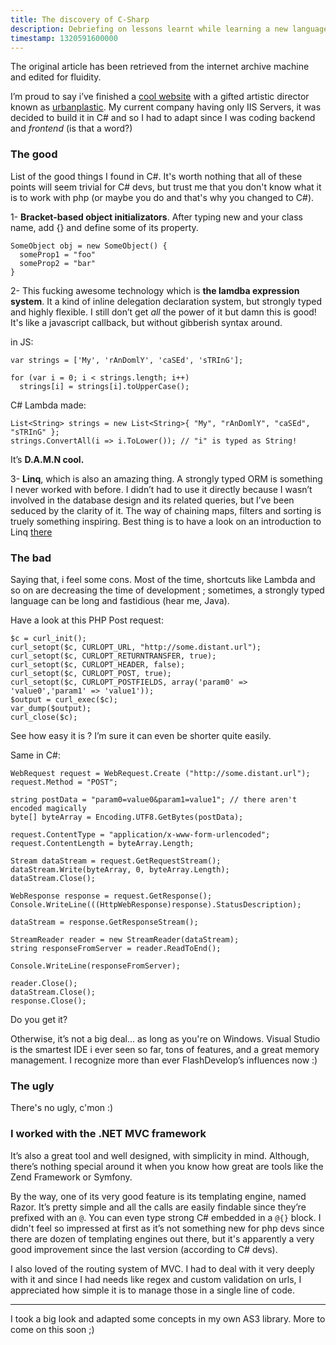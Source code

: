 ```yaml
---
title: The discovery of C-Sharp
description: Debriefing on lessons learnt while learning a new language
timestamp: 1320591600000
---
```

<disclaimer>The original article has been retrieved from the internet archive machine and edited for fluidity.</disclaimer>

I’m proud to say i’ve finished a [cool website](http://lesabonnesfontcourt.com/) with a gifted artistic director known as [urbanplastic](http://cargocollective.com/urbanplastic). My current company having only IIS Servers, it was decided to build it in C# and so I had to adapt since I was coding backend and _frontend_ (is that a word?)

### The good

List of the good things I found in C#. It's worth nothing that all of these points will seem trivial for C# devs, but trust me that you don't know what it is to work with php (or maybe you do and that's why you changed to C#).

1- **Bracket-based object initializators**. After typing new and your class name, add {} and define some of its property.

```
SomeObject obj = new SomeObject() {
  someProp1 = "foo"
  someProp2 = "bar"
}
```

2- This fucking awesome technology which is **the lamdba expression system**. It a kind of inline delegation declaration system, but strongly typed and highly flexible. I still don’t get _all_ the power of it but damn this is good! It's like a javascript callback, but without gibberish syntax around.

in JS:

```
var strings = ['My', 'rAnDomlY', 'caSEd', 'sTRInG'];

for (var i = 0; i < strings.length; i++)
  strings[i] = strings[i].toUpperCase();
```

C# Lambda made:

```
List<String> strings = new List<String>{ "My", "rAnDomlY", "caSEd", "sTRInG" };
strings.ConvertAll(i => i.ToLower()); // "i" is typed as String! 
```

It’s **D.A.M.N cool.**

3- **Linq**, which is also an amazing thing. A strongly typed ORM is something I never worked with before. I didn’t had to use it directly because I wasn’t involved in the database design and its related queries, but I’ve been seduced by the clarity of it. The way of chaining maps, filters and sorting is truely something inspiring. Best thing is to have a look on an introduction to Linq [there](http://msdn.microsoft.com/en-us/library/bb397906.aspx)

### The bad

Saying that, i feel some cons. Most of the time, shortcuts like Lambda and so on are decreasing the time of development ; sometimes, a strongly typed language can be long and fastidious (hear me, Java).

Have a look at this PHP Post request:

```
$c = curl_init();
curl_setopt($c, CURLOPT_URL, "http://some.distant.url");
curl_setopt($c, CURLOPT_RETURNTRANSFER, true);
curl_setopt($c, CURLOPT_HEADER, false);
curl_setopt($c, CURLOPT_POST, true);
curl_setopt($c, CURLOPT_POSTFIELDS, array('param0' => 'value0','param1' => 'value1'));
$output = curl_exec($c);
var_dump($output);
curl_close($c);
```

See how easy it is ? I’m sure it can even be shorter quite easily.  

Same in C#:  

```
WebRequest request = WebRequest.Create ("http://some.distant.url");
request.Method = "POST";

string postData = "param0=value0&param1=value1"; // there aren't encoded magically
byte[] byteArray = Encoding.UTF8.GetBytes(postData);

request.ContentType = "application/x-www-form-urlencoded";
request.ContentLength = byteArray.Length;

Stream dataStream = request.GetRequestStream();
dataStream.Write(byteArray, 0, byteArray.Length);
dataStream.Close();

WebResponse response = request.GetResponse();
Console.WriteLine(((HttpWebResponse)response).StatusDescription);

dataStream = response.GetResponseStream();

StreamReader reader = new StreamReader(dataStream);
string responseFromServer = reader.ReadToEnd();

Console.WriteLine(responseFromServer);

reader.Close();
dataStream.Close();
response.Close();
```

Do you get it?

Otherwise, it’s not a big deal... as long as you're on Windows. Visual Studio is the smartest IDE i ever seen so far, tons of features, and a great memory management. I recognize more than ever FlashDevelop’s influences now :) 

### The ugly

There's no ugly, c'mon :)

### I worked with the .NET MVC framework

It’s also a great tool and well designed, with simplicity in mind. Although, there’s nothing special around it when you know how great are tools like the Zend Framework or Symfony.

By the way, one of its very good feature is its templating engine, named Razor. It’s pretty simple and all the calls are easily findable since they’re prefixed with an `@`. You can even type strong C# embedded in a `@{}` block. I didn't feel so impressed at first as it’s not something new for php devs since there are dozen of templating engines out there, but it's apparently a very good improvement since the last version (according to C# devs).

I also loved of the routing system of MVC. I had to deal with it very deeply with it and since I had needs like regex and custom validation on urls, I appreciated how simple it is to manage those in a single line of code.

---

I took a big look and adapted some concepts in my own AS3 library. More to come on this soon ;)
